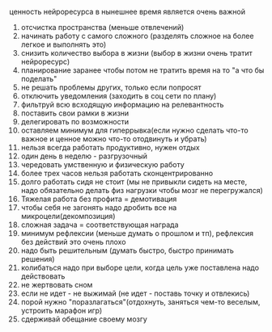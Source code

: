 ценность нейроресурса в нынешнее время является очень важной
1. отсчистка пространства (меньше отвлечений)
2. начинать работу с самого сложного (разделять сложное на более легкое и выполнять это)
3. снизить количество выбора в жизни (выбор в жизни очень тратит нейроресурс)
4. планирование заранее чтобы потом не тратить время на то "а что бы поделать"
5. не решать проблемы других, только если попросят
6. отключить уведомления (заходить в соц сети по плану)
7. фильтруй всю всходящую информацию на релевантность
8. поставить свои рамки в жизни
9. делегировать по возможности
10. оставляем минимум для гиперрывка(если нужно сделать что-то важное и ценное можно что-то отодвинуть и убрать)
11. нельзя всегда работать продуктивно, нужен отдых
12. один день в неделю - разгрузочный
13. чередовать умственную и физическую работу
14. более трех часов нельзя работать сконцентрированно
15. долго работать сидя не стоит (мы не привыкли сидеть на месте, надо обязательно делать физ нагрузки чтобы мозг не перегружался)
16. Тяжелая работа без профита = демотивация
17. чтобы себя не загонять надо дробить все на микроцели(декомпозиция)
18. сложная задача = соответствующая награда
19. минимум рефлексии (меньше думать о прошлом и тп), рефлексия без действий это очень плохо
20. надо быть решительным (думать быстро, быстро принимать решения)
21. колибаться надо при выборе цели, когда цель уже поставлена надо действовать
22. не жертвовать сном
23. если не идет - не выжимай (не идет - поставь точку и отвлекись)
24. порой нужно "поразлагаться"(отдохнуть, заняться чем-то веселым, устроить марафон игр)
25. сдерживай обещание своему мозгу